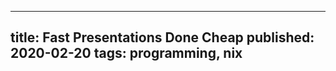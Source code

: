 --------------------------------------------------------------------------------
title: Fast Presentations Done Cheap
published: 2020-02-20
tags: programming, nix
--------------------------------------------------------------------------------
